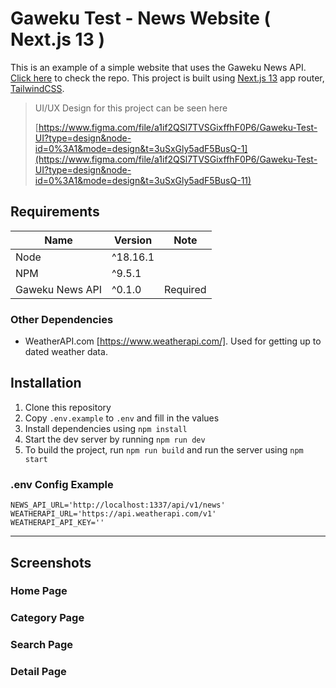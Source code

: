 # Gaweku Test - News Website ( Next.js 13 )

This is an example of a simple website that uses the Gaweku News API. [Click here](https://github.com/DianP/gaweku-test-news-api/) to check the repo.
This project is built using [Next.js 13](https://nextjs.org/) app router, [TailwindCSS](https://tailwindcss.com).

> UI/UX Design for this project can be seen here
>
> [https://www.figma.com/file/a1if2QSl7TVSGixffhF0P6/Gaweku-Test-UI?type=design&node-id=0%3A1&mode=design&t=3uSxGly5adF5BusQ-1](https://www.figma.com/file/a1if2QSl7TVSGixffhF0P6/Gaweku-Test-UI?type=design&node-id=0%3A1&mode=design&t=3uSxGly5adF5BusQ-11)

## Requirements

| Name            | Version  | Note     |
| --------------- | -------- | -------- |
| Node            | ^18.16.1 |          |
| NPM             | ^9.5.1   |          |
| Gaweku News API | ^0.1.0   | Required |

### Other Dependencies

- WeatherAPI.com [https://www.weatherapi.com/]. Used for getting up to dated weather data.

## Installation

1. Clone this repository
2. Copy `.env.example` to `.env` and fill in the values
3. Install dependencies using `npm install`
4. Start the dev server by running `npm run dev`
5. To build the project, run `npm run build` and run the server using `npm start`

### .env Config Example

```
NEWS_API_URL='http://localhost:1337/api/v1/news'
WEATHERAPI_URL='https://api.weatherapi.com/v1'
WEATHERAPI_API_KEY=''
```

---

## Screenshots

### Home Page

### Category Page

### Search Page

### Detail Page
